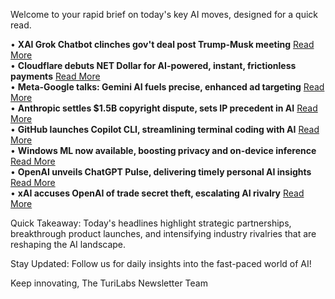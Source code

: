 <p>Welcome to your rapid brief on today's key AI moves, designed for a quick read.</p>
<p>• <strong>XAI Grok Chatbot clinches gov't deal post Trump-Musk meeting</strong> <a href="https://www.forbes.com/sites/zacharyfolk/2025/09/25/xais-grok-chatbot-scores-government-deal-days-after-trump-and-musk-meeting/">Read More</a><br />
• <strong>Cloudflare debuts NET Dollar for AI-powered, instant, frictionless payments</strong> <a href="https://www.cloudflare.com/press/press-releases/2025/cloudflare-introduces-net-dollar-to-support-a-new-business-model-for-the-ai-driven-internet/">Read More</a><br />
• <strong>Meta-Google talks: Gemini AI fuels precise, enhanced ad targeting</strong> <a href="https://finance.yahoo.com/news/meta-talks-google-ai-models-211818533.html">Read More</a><br />
• <strong>Anthropic settles $1.5B copyright dispute, sets IP precedent in AI</strong> <a href="https://www.reuters.com/sustainability/boards-policy-regulation/us-judge-approves-15-billion-anthropic-copyright-settlement-with-authors-2025-09-25/">Read More</a><br />
• <strong>GitHub launches Copilot CLI, streamlining terminal coding with AI</strong> <a href="https://github.blog/changelog/2025-09-25-github-copilot-cli-is-now-in-public-preview/">Read More</a><br />
• <strong>Windows ML now available, boosting privacy and on-device inference</strong> <a href="https://blogs.windows.com/windowsdeveloper/2025/09/23/windows-ml-is-generally-available-empowering-developers-to-scale-local-ai-across-windows-devices/">Read More</a><br />
• <strong>OpenAI unveils ChatGPT Pulse, delivering timely personal AI insights</strong> <a href="https://openai.com/index/introducing-chatgpt-pulse/">Read More</a><br />
• <strong>xAI accuses OpenAI of trade secret theft, escalating AI rivalry</strong> <a href="https://www.reuters.com/sustainability/boards-policy-regulation/musks-xai-accuses-rival-openai-stealing-trade-secrets-2025-09-25/">Read More</a></p>
<p>Quick Takeaway: Today's headlines highlight strategic partnerships, breakthrough product launches, and intensifying industry rivalries that are reshaping the AI landscape.</p>
<p>Stay Updated: Follow us for daily insights into the fast-paced world of AI!</p>
<p>Keep innovating, 
The TuriLabs Newsletter Team</p>